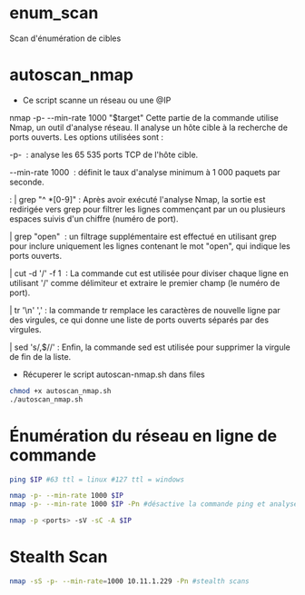 # enum_scan
Scan d'énumération de cibles

# autoscan_nmap
- Ce script scanne un réseau ou une @IP
   
nmap -p- --min-rate 1000 "$target" 
Cette partie de la commande utilise Nmap, un outil d'analyse réseau. Il analyse un hôte cible à la recherche de ports ouverts. Les options utilisées sont :

-p- 
: analyse les 65 535 ports TCP de l'hôte cible.

--min-rate 1000 
: définit le taux d'analyse minimum à 1 000 paquets par seconde.

: | grep "^ *[0-9]"
: Après avoir exécuté l'analyse Nmap, la sortie est redirigée vers grep pour filtrer les lignes commençant par un ou plusieurs espaces suivis d'un chiffre (numéro de port).

| grep "open" 
: un filtrage supplémentaire est effectué en utilisant grep pour inclure uniquement les lignes contenant le mot "open", qui indique les ports ouverts.

| cut -d '/' -f 1 
: La commande cut est utilisée pour diviser chaque ligne en utilisant '/' comme délimiteur et extraire le premier champ (le numéro de port).

| tr '\n' ',' 
: la commande tr remplace les caractères de nouvelle ligne par des virgules, ce qui donne une liste de ports ouverts séparés par des virgules.

| sed 's/,$//' 
: Enfin, la commande sed est utilisée pour supprimer la virgule de fin de la liste.

- Récuperer le script autoscan-nmap.sh dans files
```bash
chmod +x autoscan_nmap.sh
./autoscan_nmap.sh 
```

# Énumération du réseau en ligne de commande
```bash
ping $IP #63 ttl = linux #127 ttl = windows
```

```bash
nmap -p- --min-rate 1000 $IP
nmap -p- --min-rate 1000 $IP -Pn #désactive la commande ping et analyse uniquement les ports
```

```bash
nmap -p <ports> -sV -sC -A $IP
```

# Stealth Scan
```bash
nmap -sS -p- --min-rate=1000 10.11.1.229 -Pn #stealth scans
```
